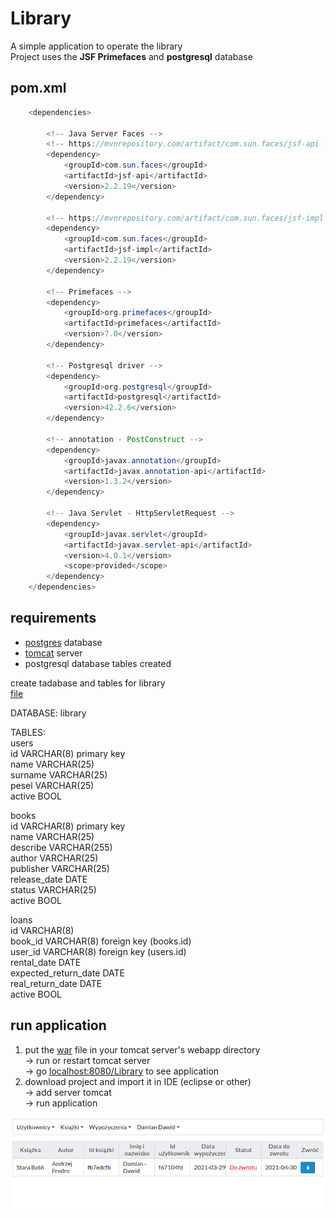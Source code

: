 # Library
A simple application to operate the library  
Project uses the **JSF Primefaces** and **postgresql** database

## pom.xml
```java
	<dependencies>

		<!-- Java Server Faces -->
		<!-- https://mvnrepository.com/artifact/com.sun.faces/jsf-api -->
		<dependency>
			<groupId>com.sun.faces</groupId>
			<artifactId>jsf-api</artifactId>
			<version>2.2.19</version>
		</dependency>

		<!-- https://mvnrepository.com/artifact/com.sun.faces/jsf-impl -->
		<dependency>
			<groupId>com.sun.faces</groupId>
			<artifactId>jsf-impl</artifactId>
			<version>2.2.19</version>
		</dependency>

		<!-- Primefaces -->
		<dependency>
			<groupId>org.primefaces</groupId>
			<artifactId>primefaces</artifactId>
			<version>7.0</version>
		</dependency>

		<!-- Postgresql driver -->
		<dependency>
			<groupId>org.postgresql</groupId>
			<artifactId>postgresql</artifactId>
			<version>42.2.6</version>
		</dependency>
    
		<!-- annotation - PostConstruct -->
		<dependency>
  			<groupId>javax.annotation</groupId>
  			<artifactId>javax.annotation-api</artifactId>
  			<version>1.3.2</version>
		</dependency>
    
		<!-- Java Servlet - HttpServletRequest -->
		<dependency>
    		<groupId>javax.servlet</groupId>
    		<artifactId>javax.servlet-api</artifactId>
    		<version>4.0.1</version>
    		<scope>provided</scope>
		</dependency>
	</dependencies>
  ```
  ## requirements
  
  - [postgres](https://www.postgresql.org/download/) database  
  - [tomcat](http://tomcat.apache.org/) server  
  - postgresql database tables created
  
  create tadabase and tables for library  
  [file](https://github.com/damianzxc/Library/blob/master/sql.txt)

DATABASE: library
        
TABLES:  
users  
	id VARCHAR(8) primary key  
	name VARCHAR(25)  
	surname VARCHAR(25)  
	pesel VARCHAR(25)  
	active BOOL  

books  
	id VARCHAR(8) primary key  
	name VARCHAR(25)  
	describe VARCHAR(255)  
	author VARCHAR(25)  
	publisher VARCHAR(25)  
	release_date DATE  
	status VARCHAR(25)  
	active BOOL  

loans  
	id VARCHAR(8)  
	book_id VARCHAR(8) foreign key (books.id)  
	user_id VARCHAR(8) foreign key (users.id)  
	rental_date DATE  
	expected_return_date DATE  
	real_return_date DATE  
	active BOOL  

## run application
1. put the [war](https://github.com/damianzxc/Library/blob/master/Library.war) file in your tomcat server's webapp directory  
	-> run or restart tomcat server  
	-> go [localhost:8080/Library](http://localhost:8080/Library) to see application
2. download project and import it in IDE (eclipse or other)  
	-> add server tomcat  
	-> run application  

<img src="https://github.com/damianzxc/Library/blob/master/library_example.jpg" alt="library example"/>

